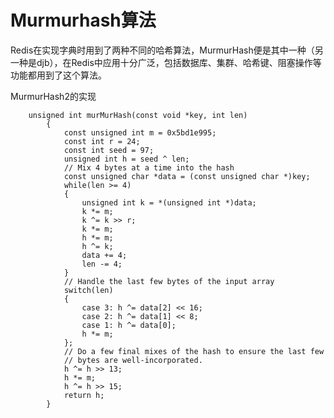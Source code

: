 # Murmurhash算法

Redis在实现字典时用到了两种不同的哈希算法，MurmurHash便是其中一种（另一种是djb），在Redis中应用十分广泛，包括数据库、集群、哈希键、阻塞操作等功能都用到了这个算法。

MurmurHash2的实现

        unsigned int murMurHash(const void *key, int len)  
            {  
                const unsigned int m = 0x5bd1e995;  
                const int r = 24;  
                const int seed = 97;  
                unsigned int h = seed ^ len;  
                // Mix 4 bytes at a time into the hash  
                const unsigned char *data = (const unsigned char *)key;  
                while(len >= 4)  
                {  
                    unsigned int k = *(unsigned int *)data;  
                    k *= m;   
                    k ^= k >> r;   
                    k *= m;   
                    h *= m;   
                    h ^= k;  
                    data += 4;  
                    len -= 4;  
                }  
                // Handle the last few bytes of the input array  
                switch(len)  
                {  
                    case 3: h ^= data[2] << 16;  
                    case 2: h ^= data[1] << 8;  
                    case 1: h ^= data[0];  
                    h *= m;  
                };  
                // Do a few final mixes of the hash to ensure the last few  
                // bytes are well-incorporated.  
                h ^= h >> 13;  
                h *= m;  
                h ^= h >> 15;  
                return h;  
            }  
